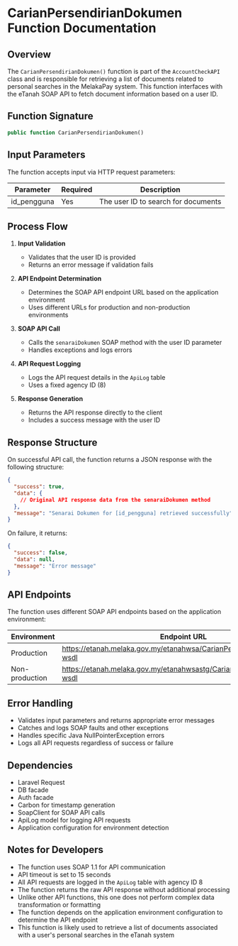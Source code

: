 # CarianPersendirianDokumen Function Documentation

## Overview
The `CarianPersendirianDokumen()` function is part of the `AccountCheckAPI` class and is responsible for retrieving a list of documents related to personal searches in the MelakaPay system. This function interfaces with the eTanah SOAP API to fetch document information based on a user ID.

## Function Signature
```php
public function CarianPersendirianDokumen()
```

## Input Parameters
The function accepts input via HTTP request parameters:

| Parameter | Required | Description |
|-----------|----------|-------------|
| id_pengguna | Yes | The user ID to search for documents |

## Process Flow

1. **Input Validation**
   - Validates that the user ID is provided
   - Returns an error message if validation fails

2. **API Endpoint Determination**
   - Determines the SOAP API endpoint URL based on the application environment
   - Uses different URLs for production and non-production environments

3. **SOAP API Call**
   - Calls the `senaraiDokumen` SOAP method with the user ID parameter
   - Handles exceptions and logs errors

4. **API Request Logging**
   - Logs the API request details in the `ApiLog` table
   - Uses a fixed agency ID (8)

5. **Response Generation**
   - Returns the API response directly to the client
   - Includes a success message with the user ID

## Response Structure
On successful API call, the function returns a JSON response with the following structure:

```json
{
  "success": true,
  "data": {
    // Original API response data from the senaraiDokumen method
  },
  "message": "Senarai Dokumen for [id_pengguna] retrieved successfully"
}
```

On failure, it returns:
```json
{
  "success": false,
  "data": null,
  "message": "Error message"
}
```

## API Endpoints
The function uses different SOAP API endpoints based on the application environment:

| Environment | Endpoint URL |
|-------------|-------------|
| Production | https://etanah.melaka.gov.my/etanahwsa/CarianPersendirianService?wsdl |
| Non-production | https://etanah.melaka.gov.my/etanahwsastg/CarianPersendirianService?wsdl |

## Error Handling
- Validates input parameters and returns appropriate error messages
- Catches and logs SOAP faults and other exceptions
- Handles specific Java NullPointerException errors
- Logs all API requests regardless of success or failure

## Dependencies
- Laravel Request
- DB facade
- Auth facade
- Carbon for timestamp generation
- SoapClient for SOAP API calls
- ApiLog model for logging API requests
- Application configuration for environment detection

## Notes for Developers
- The function uses SOAP 1.1 for API communication
- API timeout is set to 15 seconds
- All API requests are logged in the `ApiLog` table with agency ID 8
- The function returns the raw API response without additional processing
- Unlike other API functions, this one does not perform complex data transformation or formatting
- The function depends on the application environment configuration to determine the API endpoint
- This function is likely used to retrieve a list of documents associated with a user's personal searches in the eTanah system
